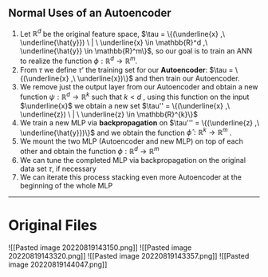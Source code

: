 ## Normal Uses of an Autoencoder
1. Let $\mathbb{R}^d$ be the original feature space, $\tau = \{(\underline{x} ,\ \underline{\hat{y}}) \ | \ \underline{x} \in \mathbb{R}^d ,\ \underline{\hat{y}} \in \mathbb{R}^m\}$, so our goal is to train an ANN to realize the function $\phi : \mathbb{R}^d \to \mathbb{R}^m$.
2. From $\tau$ we define $\tau’$ the training set for our **Autoencoder**: $\tau = \{(\underline{x} ,\ \underline{x})\}$ and then train our Autoencoder.
3. We remove just the output layer from our Autoencoder and obtain a new function $\psi: \mathbb{R}^d \to \mathbb{R}^k$ such that $k \lt d$ , using this function on the input $\underline{x}$ we obtain a new set $\tau'' = \{(\underline{x} ,\ \underline{z}) \ | \ \underline{z} \in \mathbb{R}^{k}\}$
4. We train a new MLP via **backpropagation** on $\tau''' = \{(\underline{z} ,\ \underline{\hat{y}})\}$ and we obtain the function $\hat{\phi}: \mathbb{R}^k \to \mathbb{R}^m$ .
5. We mount the two MLP (Autoencoder and new MLP) on top of each other and obtain the function $\phi : \mathbb{R}^d \to \mathbb{R}^m$
6. We can tune the completed MLP via backpropagation on the original data set $\tau$, if necessary
7. We can iterate this process stacking even more Autoencoder at the beginning of the whole MLP

---
# Original Files
![[Pasted image 20220819143150.png]]
![[Pasted image 20220819143320.png]]
![[Pasted image 20220819143357.png]]
![[Pasted image 20220819144047.png]]
